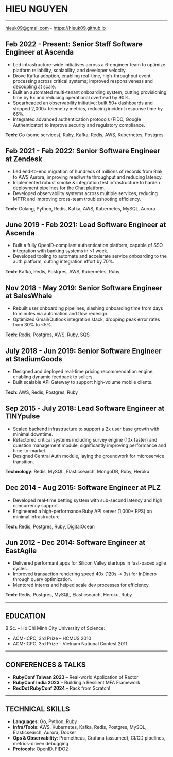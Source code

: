 # HIEU NGUYEN

------------------

hieuk09@gmail.com - https://hieuk09.github.io

## Feb 2022 - Present: Senior Staff Software Engineer at Ascenda

- Led infrastructure-wide initiatives across a 6-engineer team to optimize platform reliability, scalability, and developer velocity.
- Drove Kafka adoption, enabling real-time, high-throughput event processing across critical systems; improved responsiveness and decoupling at scale.
- Built an automated multi-tenant onboarding system, cutting provisioning time by 6x and reducing operational overhead by 90%.
- Spearheaded an observability initiative: built 50+ dashboards and shipped 2,000+ telemetry metrics, reducing incident response time by 66%.
- Integrated advanced authentication protocols (FIDO, Google Authenticator) to improve security and regulatory compliance.

**Tech**: Go (some services), Ruby, Kafka, Redis, AWS, Kubernetes, Postgres

## Feb 2021 - Feb 2022: Senior Software Engineer at Zendesk

- Led end-to-end migration of hundreds of millions of records from Riak to AWS Aurora, improving read/write throughput and reducing latency.
- Implemented robust smoke & integration test infrastructure to harden deployment pipelines for the Chat platform.
- Developed observability systems across multiple services, reducing MTTR and improving cross-team troubleshooting efficiency.

**Tech**: Golang, Python, Redis, Kafka, AWS, Kubernetes, MySQL, Aurora

## June 2019 - Feb 2021: Lead Software Engineer at Ascenda

- Built a fully OpenID-compliant authentication platform, capable of SSO integration with banking systems in <1 week.
- Developed tooling to automate and accelerate service onboarding to the auth platform, cutting integration effort by 70%.

**Tech**: Kafka, Redis, Postgres, AWS, Kubernetes, Ruby

## Nov 2018 - May 2019: Senior Software Engineer at SalesWhale

- Rebuilt user onboarding pipelines, slashing onboarding time from days to minutes via automation and flow redesign.
- Optimized Gmail/Outlook integration stack, dropping peak error rates from 30% to <5%.

**Tech**: Redis, Postgres, AWS, Ruby, SQS

## July 2018 - Jun 2019: Senior Software Engineer at StadiumGoods

- Designed and deployed real-time pricing recommendation engine, enabling dynamic feedback to sellers.
- Built scalable API Gateway to support high-volume mobile clients.

**Tech**: AWS, Redis, Postgres, Ruby

## Sep 2015 - July 2018: Lead Software Engineer at TINYpulse

- Scaled backend infrastructure to support a 2x user base growth with minimal downtime.
- Refactored critical systems including survey engine (10x faster) and question management module, significantly improving performance and time-to-market.
- Designed Central Auth module, laying the groundwork for microservice transition.

**Technology**: Redis, MySQL, Elasticsearch, MongoDB, Ruby, Heroku

## Dec 2014 - Aug 2015: Software Engineer at PLZ

- Developed real-time betting system with sub-second latency and high concurrency support.
- Engineered a high-performance Ruby API server (1,000+ RPS) on minimal infrastructure.

**Tech**: Redis, Postgres, Ruby, DigitalOcean

## Jun 2012 - Dec 2014: Software Engineer at EastAgile

- Delivered performant apps for Silicon Valley startups in fast-paced agile cycles.
- Improved transaction rendering speed 40x (120s → 3s) for InDinero through query optimization.
- Mentored interns and helped scale dev processes for efficiency.

**Tech**: Redis, Postgres, MySQL, Elasticsearch, Heroku, Ruby

------------------

## EDUCATION

B.Sc. – Ho Chi Minh City University of Science:
- ACM-ICPC, 3rd Prize – HCMUS 2010
- ACM-ICPC, 3rd Prize – Vietnam National Contest 2011

------------------

## CONFERENCES & TALKS

- **RubyConf Taiwan 2023** – Real-world Application of Ractor
- **RubyConf India 2023** – Building a Resilient MFA Framework
- **RedDot RubyConf 2024** – Rack from Scratch!

------------------

## TECHNICAL SKILLS

- **Languages**: Go, Python, Ruby
- **Infra/Tools**: AWS, Kubernetes, Kafka, Redis, Postgres, MySQL, Elasticsearch, Aurora, Docker
- **Ops & Observability**: Prometheus, Grafana (assumed), CI/CD pipelines, metrics-driven debugging
- **Protocols**: OpenID, FIDO2
